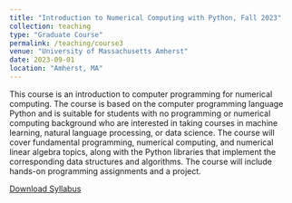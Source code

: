 ```yaml
---
title: "Introduction to Numerical Computing with Python, Fall 2023"
collection: teaching
type: "Graduate Course"
permalink: /teaching/course3
venue: "University of Massachusetts Amherst"
date: 2023-09-01
location: "Amherst, MA"
---
```


	
This course is an introduction to computer programming for numerical computing. The course is based on the computer programming language Python and is suitable for students with no programming or numerical computing background who are interested in taking courses in machine learning, natural language processing, or data science. The course will cover fundamental programming, numerical computing, and numerical linear algebra topics, along with the Python libraries that implement the corresponding data structures and algorithms. The course will include hands-on programming assignments and a project. 

[Download Syllabus](http://montazerali.github.io/files/CICS_580_Syllabu_Montazer.pdf)

<!--
Heading 1
======

Heading 2
======

Heading 3
======
-->
